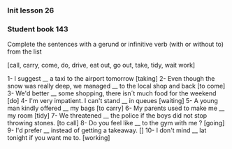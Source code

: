 ### Init lesson 26

### Student book 143

Complete the sentences with a gerund or infinitive
verb (with or without to) from the list

[call, carry, come, do, drive, eat out, go out, take, tidy, wait work]

1- I suggest __ a taxi to the airport tomorrow 
[taking]
2- Even though the snow was really deep, we managed __ to the local shop and back
[to come]
3- We'd better __ some shopping, there isn´t much food for the weekend
[do]
4- I'm very impatient. I can't stand __ in queues
[waiting]
5- A young man kindly offered __ my bags
[to carry]
6- My parents used to make me __ my room
[tidy]
7- We threatened __ the police if the boys did not stop throwing stones.
[to call]
8- Do you feel like __ to the gym with me ?
[going]
9- I'd prefer __ instead of getting a takeaway.
[]
10- I don't mind __ lat tonight if you want me to.
[working]

